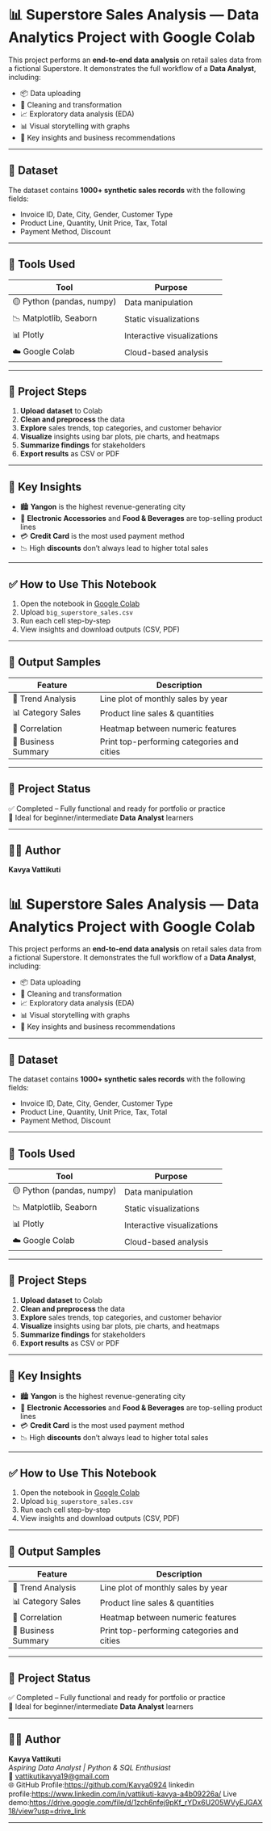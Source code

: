 # 📊 Superstore Sales Analysis — Data Analytics Project with Google Colab

This project performs an **end-to-end data analysis** on retail sales data from a fictional Superstore. It demonstrates the full workflow of a **Data Analyst**, including:

- 📦 Data uploading
- 🧹 Cleaning and transformation
- 📈 Exploratory data analysis (EDA)
- 📊 Visual storytelling with graphs
- 📌 Key insights and business recommendations

---

## 📁 Dataset

The dataset contains **1000+ synthetic sales records** with the following fields:

- Invoice ID, Date, City, Gender, Customer Type
- Product Line, Quantity, Unit Price, Tax, Total
- Payment Method, Discount



---

## 🧰 Tools Used

| Tool | Purpose |
|------|---------|
| 🟡 Python (pandas, numpy) | Data manipulation |
| 📉 Matplotlib, Seaborn | Static visualizations |
| 📊 Plotly | Interactive visualizations |
| ☁️ Google Colab | Cloud-based analysis |

---

## 🚀 Project Steps

1. **Upload dataset** to Colab
2. **Clean and preprocess** the data
3. **Explore** sales trends, top categories, and customer behavior
4. **Visualize** insights using bar plots, pie charts, and heatmaps
5. **Summarize findings** for stakeholders
6. **Export results** as CSV or PDF

---

## 📌 Key Insights

- 🏙️ **Yangon** is the highest revenue-generating city
- 💼 **Electronic Accessories** and **Food & Beverages** are top-selling product lines
- 💳 **Credit Card** is the most used payment method
- 📉 High **discounts** don’t always lead to higher total sales

---

## ✅ How to Use This Notebook

1. Open the notebook in [Google Colab](https://colab.research.google.com)
2. Upload `big_superstore_sales.csv`
3. Run each cell step-by-step
4. View insights and download outputs (CSV, PDF)

---

## 📌 Output Samples

| Feature | Description |
|---------|-------------|
| 🔁 Trend Analysis | Line plot of monthly sales by year |
| 📊 Category Sales | Product line sales & quantities |
| 🧠 Correlation | Heatmap between numeric features |
| 💬 Business Summary | Print top-performing categories and cities |

---

## 📎 Project Status

✅ Completed – Fully functional and ready for portfolio or practice  
📌 Ideal for beginner/intermediate **Data Analyst** learners

---

## 👩‍💻 Author

**Kavya Vattikuti**  
# 📊 Superstore Sales Analysis — Data Analytics Project with Google Colab

This project performs an **end-to-end data analysis** on retail sales data from a fictional Superstore. It demonstrates the full workflow of a **Data Analyst**, including:

- 📦 Data uploading
- 🧹 Cleaning and transformation
- 📈 Exploratory data analysis (EDA)
- 📊 Visual storytelling with graphs
- 📌 Key insights and business recommendations

---

## 📁 Dataset

The dataset contains **1000+ synthetic sales records** with the following fields:

- Invoice ID, Date, City, Gender, Customer Type
- Product Line, Quantity, Unit Price, Tax, Total
- Payment Method, Discount


---

## 🧰 Tools Used

| Tool | Purpose |
|------|---------|
| 🟡 Python (pandas, numpy) | Data manipulation |
| 📉 Matplotlib, Seaborn | Static visualizations |
| 📊 Plotly | Interactive visualizations |
| ☁️ Google Colab | Cloud-based analysis |

---

## 🚀 Project Steps

1. **Upload dataset** to Colab
2. **Clean and preprocess** the data
3. **Explore** sales trends, top categories, and customer behavior
4. **Visualize** insights using bar plots, pie charts, and heatmaps
5. **Summarize findings** for stakeholders
6. **Export results** as CSV or PDF

---

## 📌 Key Insights

- 🏙️ **Yangon** is the highest revenue-generating city
- 💼 **Electronic Accessories** and **Food & Beverages** are top-selling product lines
- 💳 **Credit Card** is the most used payment method
- 📉 High **discounts** don’t always lead to higher total sales

---

## ✅ How to Use This Notebook

1. Open the notebook in [Google Colab](https://colab.research.google.com)
2. Upload `big_superstore_sales.csv`
3. Run each cell step-by-step
4. View insights and download outputs (CSV, PDF)

---

## 📌 Output Samples

| Feature | Description |
|---------|-------------|
| 🔁 Trend Analysis | Line plot of monthly sales by year |
| 📊 Category Sales | Product line sales & quantities |
| 🧠 Correlation | Heatmap between numeric features |
| 💬 Business Summary | Print top-performing categories and cities |

---

## 📎 Project Status

✅ Completed – Fully functional and ready for portfolio or practice  
📌 Ideal for beginner/intermediate **Data Analyst** learners

---

## 👩‍💻 Author

**Kavya Vattikuti**  
*Aspiring Data Analyst | Python & SQL Enthusiast*  
📧 vattikutikavya19@gmail.com  
🌐 GitHub Profile:https://github.com/Kavya0924
linkedin profile:https://www.linkedin.com/in/vattikuti-kavya-a4b09226a/
Live demo:https://drive.google.com/file/d/1zch6nfej9pKf_rYDx6U205WVyEJGAX18/view?usp=drive_link

---


